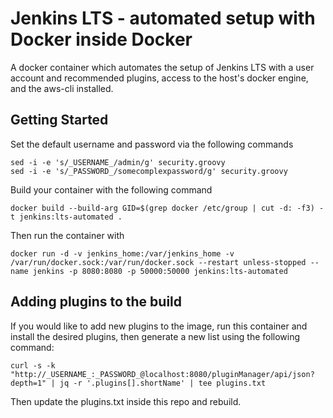# Jenkins LTS - automated setup with Docker inside Docker

A docker container which automates the setup of Jenkins LTS with a user account and recommended plugins, access to the host's docker engine, and the aws-cli installed.

## Getting Started

Set the default username and password via the following commands
```
sed -i -e 's/_USERNAME_/admin/g' security.groovy
sed -i -e 's/_PASSWORD_/somecomplexpassword/g' security.groovy
```

Build your container with the following command
```
docker build --build-arg GID=$(grep docker /etc/group | cut -d: -f3) -t jenkins:lts-automated .
```

Then run the container with
```
docker run -d -v jenkins_home:/var/jenkins_home -v /var/run/docker.sock:/var/run/docker.sock --restart unless-stopped --name jenkins -p 8080:8080 -p 50000:50000 jenkins:lts-automated
```

## Adding plugins to the build

If you would like to add new plugins to the image, run this container and install the desired plugins, then generate a new list using the following command:
```
curl -s -k "http://_USERNAME_:_PASSWORD_@localhost:8080/pluginManager/api/json?depth=1" | jq -r '.plugins[].shortName' | tee plugins.txt
```

Then update the plugins.txt inside this repo and rebuild.
